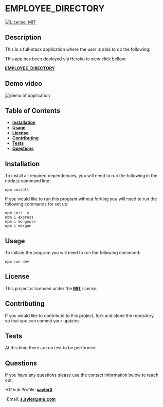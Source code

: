 # EMPLOYEE_DIRECTORY

[![License: MIT](https://img.shields.io/badge/License-MIT-yellow.svg)](https://opensource.org/licenses/MIT)

## Description

This is a full-stack application where the user is able to do the following:

This app has been deployed via Heroku to view click bellow:

[**EMPLOYEE_DIRECTORY**]()

## Demo video

![demo of application]()

## Table of Contents

- [**Installation**](#installation)
- [**Usage**](#usage)
- [**License**](#license)
- [**Contributing**](#contributing)
- [**Tests**](#tests)
- [**Questions**](#questions)

## Installation

To install all required dependencies, you will need to run the following in the node.js command line:

```
npm install
```

If you would like to run this program without forking you will need to run the following commands for set up:

```
npm init -y
npm i express
npm i mongoose
npm i morgan
```

## Usage

To initiate the program you will need to run the following command:

```
npm run dev
```

## License

This project is licensed under the [**MIT**](https://opensource.org/licenses/MIT) license.

## Contributing

If you would like to contribute to this project, fork and clone the repository so that you can commit your updates.

## Tests

At this time there are no test to be performed.

## Questions

If you have any questions please use the contact information below to reach out.

-Github Profile: [**sayler3**](https://github.com/sayler3)

-Email: **s.ayler@me.com**
